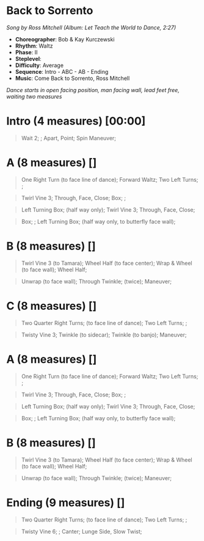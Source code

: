 # Back to Sorrento
*Song by Ross Mitchell (Album: Let Teach the World to Dance, 2:27)*

* **Choreographer**: Bob & Kay Kurczewski
* **Rhythm**: Waltz
* **Phase**: II
* **Steplevel**:
* **Difficulty**: Average
* **Sequence**: Intro - ABC - AB - Ending
* **Music**: Come Back to Sorrento, Ross Mitchell

*Dance starts in open facing position, man facing wall, lead feet free, waiting two measures*

# Intro (4 measures) [00:00]

> Wait 2; ; Apart, Point; Spin Maneuver;

# A (8 measures) []

> One Right Turn (to face line of dance); Forward Waltz; Two Left Turns; ;

> Twirl Vine 3; Through, Face, Close; Box; ;

> Left Turning Box; (half way only); Twirl Vine 3; Through, Face, Close;

> Box; ; Left Turning Box; (half way only, to butterfly face wall);

# B (8 measures) []

> Twirl Vine 3 (to Tamara); Wheel Half (to face center); Wrap & Wheel (to face wall); Wheel Half;

> Unwrap (to face wall); Through Twinkle; (twice); Maneuver;

# C (8 measures) []

> Two Quarter Right Turns; (to face line of dance); Two Left Turns; ;

> Twisty Vine 3; Twinkle (to sidecar); Twinkle (to banjo); Maneuver;

# A (8 measures) []

> One Right Turn (to face line of dance); Forward Waltz; Two Left Turns; ;

> Twirl Vine 3; Through, Face, Close; Box; ;

> Left Turning Box; (half way only); Twirl Vine 3; Through, Face, Close;

> Box; ; Left Turning Box; (half way only, to butterfly face wall);

# B (8 measures) []

> Twirl Vine 3 (to Tamara); Wheel Half (to face center); Wrap & Wheel (to face wall); Wheel Half;

> Unwrap (to face wall); Through Twinkle; (twice); Maneuver;

# Ending (9 measures) []

> Two Quarter Right Turns; (to face line of dance); Two Left Turns; ;

> Twisty Vine 6; ; Canter; Lunge Side, Slow Twist;


